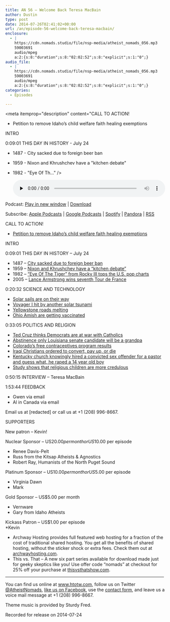```yaml
---
title: AN 56 – Welcome Back Teresa MacBain
author: Dustin
type: post
date: 2014-07-26T02:41:02+00:00
url: /an/episode-56-welcome-back-teresa-macbain/
enclosure:
  - |
    https://cdn.nomads.studio/file/nsp-media/atheist_nomads_056.mp3
    59003691
    audio/mpeg
    a:2:{s:8:"duration";s:8:"02:02:52";s:8:"explicit";s:1:"0";}
audio_file:
  - |
    https://cdn.nomads.studio/file/nsp-media/atheist_nomads_056.mp3
    59003691
    audio/mpeg
    a:2:{s:8:"duration";s:8:"02:02:52";s:8:"explicit";s:1:"0";}
categories:
  - Episodes

---
```

<div itemscope itemtype="http://schema.org/AudioObject">
  <meta itemprop="name" content="Episode 56 &#8211; Welcome Back Teresa MacBain" />
  
  <meta itemprop="uploadDate" content="2014-07-25T20:41:02-06:00" />
  
  <meta itemprop="encodingFormat" content="audio/mpeg" />
  
  <meta itemprop="duration" content="PT2H02M52S" />
  
  <meta itemprop="description" content="CALL TO ACTION!

* Petition to remove Idaho’s child welfare faith healing exemptions

INTRO

0:09:01 THIS DAY IN HISTORY - July 24

* 1487 - City sacked due to foreign beer ban
* 1959 - Nixon and Khrushchev have a &quot;kitchen debate&quot;
* 1982 - &quot;Eye Of Th..." />
  
  <meta itemprop="contentUrl" content="https://dts.podtrac.com/redirect.mp3/cdn.nomads.studio/file/nsp-media/atheist_nomads_056.mp3" />
  
  <meta itemprop="contentSize" content="56.3" />
  </p> 
  
  <div class="powerpress_player" id="powerpress_player_8311">
    <audio class="wp-audio-shortcode" id="audio-5182-55" preload="none" style="width: 100%;" controls="controls"><source type="audio/mpeg" src="https://dts.podtrac.com/redirect.mp3/cdn.nomads.studio/file/nsp-media/atheist_nomads_056.mp3?_=55" /><a href="https://dts.podtrac.com/redirect.mp3/cdn.nomads.studio/file/nsp-media/atheist_nomads_056.mp3">https://dts.podtrac.com/redirect.mp3/cdn.nomads.studio/file/nsp-media/atheist_nomads_056.mp3</a></audio>
  </div>
</div>

<p class="powerpress_links powerpress_links_mp3">
  Podcast: <a href="https://dts.podtrac.com/redirect.mp3/cdn.nomads.studio/file/nsp-media/atheist_nomads_056.mp3" class="powerpress_link_pinw" target="_blank" title="Play in new window" onclick="return powerpress_pinw('https://htotw.com/?powerpress_pinw=5182-podcast');" rel="nofollow">Play in new window</a> | <a href="https://dts.podtrac.com/redirect.mp3/cdn.nomads.studio/file/nsp-media/atheist_nomads_056.mp3" class="powerpress_link_d" title="Download" rel="nofollow" download="atheist_nomads_056.mp3">Download</a>
</p>

<p class="powerpress_links powerpress_subscribe_links">
  Subscribe: <a href="https://podcasts.apple.com/us/podcast/humanists-take-on-the-world/id530050098?mt=2&ls=1" class="powerpress_link_subscribe powerpress_link_subscribe_itunes" target="_blank" title="Subscribe on Apple Podcasts" rel="nofollow">Apple Podcasts</a> | <a href="https://www.google.com/podcasts?feed=aHR0cDovL2F0aGVpc3Rub21hZHMubGlic3luLmNvbS9yc3M%3D" class="powerpress_link_subscribe powerpress_link_subscribe_googleplay" target="_blank" title="Subscribe on Google Podcasts" rel="nofollow">Google Podcasts</a> | <a href="https://open.spotify.com/show/3LzK2xZGike6Tc1GEMtMbr?si=LieN9SNuTpq96smuaUsH8A" class="powerpress_link_subscribe powerpress_link_subscribe_spotify" target="_blank" title="Subscribe on Spotify" rel="nofollow">Spotify</a> | <a href="https://www.pandora.com/podcast/atheist-nomads/PC:10122?corr=62071012&part=ug" class="powerpress_link_subscribe powerpress_link_subscribe_pandora" target="_blank" title="Subscribe on Pandora" rel="nofollow">Pandora</a> | <a href="https://htotw.com/feed/podcast/" class="powerpress_link_subscribe powerpress_link_subscribe_rss" target="_blank" title="Subscribe via RSS" rel="nofollow">RSS</a>
</p>

CALL TO ACTION!

* <a href="http://www.change.org/petitions/idaho-governor-butch-otter-idaho-senator-jim-risch-idaho-senator-mike-crapo-remove-religious-shield-laws-that-prevent-prosecution-of-child-abuse-due-to-medical-neglect-by-faith-healing-parents" target="_blank" rel="noopener">Petition to remove Idaho’s child welfare faith healing exemptions</a>

INTRO

0:09:01 THIS DAY IN HISTORY &#8211; July 24

* 1487 &#8211; <a href="http://en.wikipedia.org/wiki/July_24" target="_blank" rel="noopener">City sacked due to foreign beer ban</a>  
* 1959 &#8211; <a href="http://www.history.com/this-day-in-history/nixon-and-khrushchev-have-a-kitchen-debate" target="_blank" rel="noopener">Nixon and Khrushchev have a &#8220;kitchen debate&#8221;</a>  
* 1982 &#8211; <a href="http://www.history.com/this-day-in-history/quoteye-of-the-tigerquot-from-rocky-iii-tops-the-us-pop-charts" target="_blank" rel="noopener">&#8220;Eye Of The Tiger&#8221; from Rocky III tops the U.S. pop charts</a>  
* 2005 &#8211; <a href="http://www.history.com/this-day-in-history/lance-armstrong-wins-seventh-tour-de-france" target="_blank" rel="noopener">Lance Armstrong wins seventh Tour de France</a>

0:20:32 SCIENCE AND TECHNOLOGY

* <a href="http://www.scientificamerican.com/article/lightsail-solar-sailing-launch-date/" target="_blank" rel="noopener">Solar sails are on their way</a>  
* <a href="http://www.cnet.com/news/nasas-voyager-hit-by-third-solar-tsunami/" target="_blank" rel="noopener">Voyager I hit by another solar tsunami</a>  
* <a href="http://www.rawstory.com/rs/2014/07/14/parts-of-yellowstone-national-park-closed-after-massive-supervolcano-beneath-it-melts-roads/" target="_blank" rel="noopener">Yellowstone roads melting</a>  
* <a href="http://www.pbs.org/newshour/rundown/ohio-amish-reconsider-vaccines-amid-largest-measles-outbreak-u-s-history/" target="_blank" rel="noopener">Ohio Amish are getting vaccinated</a>

0:33:05 POLITICS AND RELIGION

* <a href="http://www.rawstory.com/rs/2014/07/17/ted-cruz-democrats-declare-war-on-catholic-church-with-contraception-faith-fines/" target="_blank" rel="noopener">Ted Cruz thinks Democrats are at war with Catholics </a>  
* <a href="http://politicalticker.blogs.cnn.com/2014/07/03/louisianas-bill-cassidy-says-teen-daughter-pregnant-report-says/" target="_blank" rel="noopener">Abstinence only Louisiana senate candidate will be a grandpa</a>  
* <a href="http://www.allvoices.com/contributed-news/17491948-colorado-provided-free-birth-control-for-five-years-and-the-results-were-remarkable" target="_blank" rel="noopener">Colorado’s free contraceptives program results</a>  
* <a href="http://www.aljazeera.com/news/middleeast/2014/07/iraq-christians-told-convert-face-death-2014718111040982432.html" target="_blank" rel="noopener">Iraqi Christians ordered to convert, pay up, or die</a>  
* <a href="http://www.rawstory.com/rs/2014/07/09/ky-boy-raped-by-pastor-church-had-hired-because-god-forgave-past-sex-crimes-police/" target="_blank" rel="noopener">Kentucky church knowingly hired a convicted sex offender for a pastor and guess what, he raped a 14 year old boy</a>  
* <a href="http://www.rawstory.com/rs/2014/07/18/researchers-children-exposed-to-religion-have-difficulty-distinguishing-fact-from-fiction/" target="_blank" rel="noopener">Study shows that religious children are more credulous</a>

0:50:15 INTERVIEW &#8211; Teresa MacBain

1:53:44 FEEDBACK

* Gwen via email  
* Al in Canada via email

Email us at [redacted] or call us at +1 (208) 996-8667.

SUPPORTERS

New patron &#8211; Kevin!

Nuclear Sponsor &#8211; US$20.00 per month or US$10.00 per episode  
* Renee Davis-Pelt  
* Russ from the Kitsap Atheists & Agnostics  
* Robert Ray, Humanists of the North Puget Sound

Platinum Sponsor – US$10.00 per month or US$5.00 per episode  
* Virginia Dawn  
* Mark

Gold Sponsor – US$5.00 per month  
* Vernware  
* Gary from Idaho Atheists

Kickass Patron &#8211; US$1.00 per episode  
*Kevin

* Archway Hosting provides full featured web hosting for a fraction of the cost of traditional shared hosting. You get all the benefits of shared hosting, without the sticker shock or extra fees. Check them out at <a href="http://archwayhosting.com/" target="_blank" rel="noopener">archwayhosting.com</a>.  
* This vs. That &#8211; A new six part series available for download made just for geeky skeptics like you! Use offer code &#8220;nomads&#8221; at checkout for 25% off your purchase at <a href="http://www.thisvsthatshow.com/" target="_blank" rel="noopener">thisvsthatshow.com</a>.

<hr width="500" />

You can find us online at <a href="https://www.htotw.com/" target="_blank" rel="noopener">www.htotw.com</a>, follow us on Twitter <a href="https://htotw.com/twitter" target="_blank" rel="noopener">@AtheistNomads</a>, <a href="https://htotw.com/facebook" target="_blank" rel="noopener">like us on Facebook</a>, use the [contact form](https://htotw.com/contact), and leave us a voice mail message at +1 (208) 996-8667.

Theme music is provided by Sturdy Fred.

Recorded for release on 2014-07-24